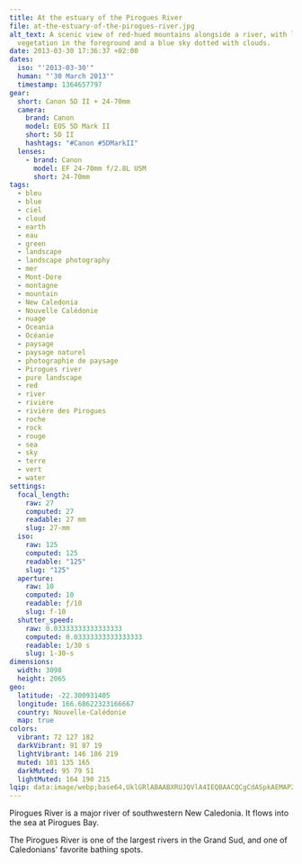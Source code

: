 ```yaml
---
title: At the estuary of the Pirogues River
file: at-the-estuary-of-the-pirogues-river.jpg
alt_text: A scenic view of red-hued mountains alongside a river, with lush green
  vegetation in the foreground and a blue sky dotted with clouds.
date: 2013-03-30 17:36:37 +02:00
dates:
  iso: "'2013-03-30'"
  human: "'30 March 2013'"
  timestamp: 1364657797
gear:
  short: Canon 5D II + 24-70mm
  camera:
    brand: Canon
    model: EOS 5D Mark II
    short: 5D II
    hashtags: "#Canon #5DMarkII"
  lenses:
    - brand: Canon
      model: EF 24-70mm f/2.8L USM
      short: 24-70mm
tags:
  - bleu
  - blue
  - ciel
  - cloud
  - earth
  - eau
  - green
  - landscape
  - landscape photography
  - mer
  - Mont-Dore
  - montagne
  - mountain
  - New Caledonia
  - Nouvelle Calédonie
  - nuage
  - Oceania
  - Océanie
  - paysage
  - paysage naturel
  - photographie de paysage
  - Pirogues river
  - pure landscape
  - red
  - river
  - rivière
  - rivière des Pirogues
  - roche
  - rock
  - rouge
  - sea
  - sky
  - terre
  - vert
  - water
settings:
  focal_length:
    raw: 27
    computed: 27
    readable: 27 mm
    slug: 27-mm
  iso:
    raw: 125
    computed: 125
    readable: "125"
    slug: "125"
  aperture:
    raw: 10
    computed: 10
    readable: ƒ/10
    slug: f-10
  shutter_speed:
    raw: 0.03333333333333333
    computed: 0.03333333333333333
    readable: 1/30 s
    slug: 1-30-s
dimensions:
  width: 3098
  height: 2065
geo:
  latitude: -22.300931405
  longitude: 166.68622323166667
  country: Nouvelle-Calédonie
  map: true
colors:
  vibrant: 72 127 182
  darkVibrant: 91 87 19
  lightVibrant: 146 186 219
  muted: 101 135 165
  darkMuted: 95 79 51
  lightMuted: 164 190 215
lqip: data:image/webp;base64,UklGRlABAABXRUJQVlA4IEQBAACQCgCdASpkAEMAP2mky1izrTM5sVhrAzAtCUAZVupOAW/sOpx9i2HW825W7v7znsZGjOGPkOxy+2j3BFPD6kJaoTDmsHdtM60Wws3mVKKGe80Fo6mis44nq6jVlIAA57c6Z7JDbZQJyvcn6Wq1WkrvDHJYGeSFyE1XidjQDcNrAq59ulD1opDj9LWj7yLpWMiKOfUyQ2Ddo0j4xyMuLqJIe13QrV2ad/+RDfCU8xOlhBaHXLpbc1k1aIAQsut5/4NJzv30gLvZFFYV4phruVw2SjmUcMcMEWxj/4hDYlvuPG2PU1GcjLYsv0NEEnVbdWw6r4xgtBsSi2AdqL56QOjEpc1OVMOLrDXR0rl4cfdKhEhP0fA0iMdL3THFDesO+ZwoK+upZ34702faDweqdzTvcRXXjHGvGUuhI4hijZsZ0aQaAAA=
---
```


Pirogues River is a major river of southwestern New Caledonia. It flows into the sea at Pirogues Bay.

The Pirogues River is one of the largest rivers in the Grand Sud, and one of Caledonians' favorite bathing spots.
